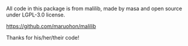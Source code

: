 All code in this package is from malilib, made by masa and open source under LGPL-3.0 license.

https://github.com/maruohon/malilib

Thanks for his/her/their code!